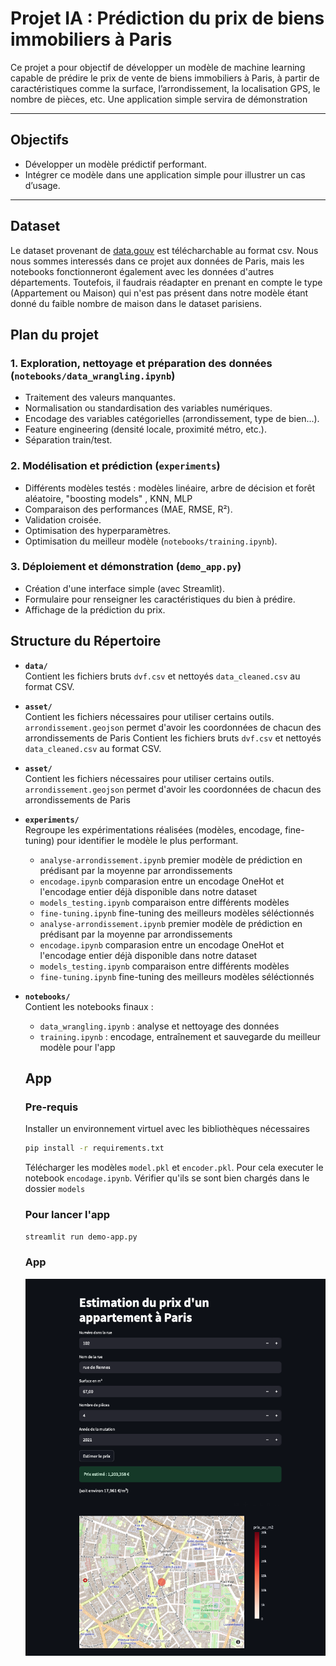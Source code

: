 #  Projet IA : Prédiction du prix de biens immobiliers à Paris

Ce projet a pour objectif de développer un modèle de machine learning capable de prédire le prix de vente de biens immobiliers à Paris, à partir de caractéristiques comme la surface, l’arrondissement, la localisation GPS, le nombre de pièces, etc. Une application simple servira de démonstration


---

##  Objectifs

- Développer un modèle prédictif performant.
- Intégrer ce modèle dans une application simple pour illustrer un cas d’usage.

---
## Dataset

Le dataset provenant de [data.gouv](https://explore.data.gouv.fr/fr/immobilier?onglet=carte&filtre=tous&lat=48.87186&lng=2.33964&zoom=13.73&code&level=section) est télécharchable au format csv. Nous nous sommes interessés dans ce projet aux données de Paris, mais les notebooks fonctionneront également avec les données d'autres départements. Toutefois, il faudrais réadapter en prenant en compte le type (Appartement ou Maison) qui n'est pas présent dans notre modèle étant donné du faible nombre de maison dans le dataset parisiens.


##  Plan du projet

### 1. Exploration, nettoyage et préparation des données (`notebooks/data_wrangling.ipynb`)
- Traitement des valeurs manquantes.
- Normalisation ou standardisation des variables numériques.
- Encodage des variables catégorielles (arrondissement, type de bien...).
- Feature engineering (densité locale, proximité métro, etc.).
- Séparation train/test.

### 2. Modélisation et prédiction (`experiments`)
- Différents modèles testés : modèles linéaire, arbre de décision et forêt aléatoire, "boosting models" , KNN, MLP
- Comparaison des performances (MAE, RMSE, R²).
- Validation croisée.
- Optimisation des hyperparamètres.
- Optimisation du meilleur modèle (`notebooks/training.ipynb`).

### 3. Déploiement et démonstration (`demo_app.py`)
- Création d'une interface simple (avec Streamlit).
- Formulaire pour renseigner les caractéristiques du bien à prédire.
- Affichage de la prédiction du prix.


## Structure du Répertoire

- **`data/`**  
  Contient les fichiers bruts `dvf.csv` et nettoyés `data_cleaned.csv` au format CSV.

- **`asset/`**  
  Contient les fichiers nécessaires pour utiliser certains outils. `arrondissement.geojson` permet d'avoir les coordonnées de chacun des arrondissements de Paris
  Contient les fichiers bruts `dvf.csv` et nettoyés `data_cleaned.csv` au format CSV.

- **`asset/`**  
  Contient les fichiers nécessaires pour utiliser certains outils. `arrondissement.geojson` permet d'avoir les coordonnées de chacun des arrondissements de Paris

- **`experiments/`**  
  Regroupe les expérimentations réalisées (modèles, encodage, fine-tuning) pour identifier le modèle le plus performant.
  - `analyse-arrondissement.ipynb` premier modèle de prédiction en prédisant par la moyenne par arrondissements
  - `encodage.ipynb` comparasion entre un encodage OneHot et l'encodage entier déjà disponible dans notre dataset
  - `models_testing.ipynb` comparaison entre différents modèles
  - `fine-tuning.ipynb` fine-tuning des meilleurs modèles séléctionnés
  - `analyse-arrondissement.ipynb` premier modèle de prédiction en prédisant par la moyenne par arrondissements
  - `encodage.ipynb` comparasion entre un encodage OneHot et l'encodage entier déjà disponible dans notre dataset
  - `models_testing.ipynb` comparaison entre différents modèles
  - `fine-tuning.ipynb` fine-tuning des meilleurs modèles séléctionnés

- **`notebooks/`**  
  Contient les notebooks finaux :
  - `data_wrangling.ipynb` : analyse et nettoyage des données
  - `training.ipynb` : encodage, entraînement et sauvegarde du meilleur modèle pour l'app


  ## App

  ### Pre-requis

  Installer un environnement virtuel avec les bibliothèques nécessaires
  ```bash 
  pip install -r requirements.txt
  ```

  Télécharger les modèles `model.pkl` et `encoder.pkl`.
  Pour cela executer le notebook `encodage.ipynb`. Vérifier qu'ils se sont bien chargés dans le dossier `models`

  ### Pour lancer l'app

  ```bash 
  streamlit run demo-app.py
  ```

  ### App 
  ![Demo APP](assets/app.png)
